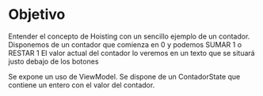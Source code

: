 # Objetivo

Entender el concepto de Hoisting con un sencillo ejemplo de un contador.
Disponemos de un contador que comienza en 0 y podemos SUMAR 1 o RESTAR 1
El valor actual del contador lo veremos en un texto que se situará justo
debajo de los botones

Se expone un uso de ViewModel. Se dispone de un ContadorState que contiene
un entero con el valor del contador. 